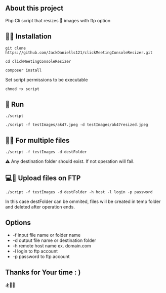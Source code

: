 
## About this project

Php Cli script that resizes :sunrise_over_mountains: images with ftp option

## :wrench::bulb: Installation
```
git clone https://github.com/JackDaniells121/clickMeetingConsoleResizer.git
```
```
cd clickMeetingConsoleResizer
```
```
composer install
```

Set script permissions to be executable
```
chmod +x script
```

## :runner: Run 
```
./script
```

```
./script -f testImages/ak47.jpeg -d testImages/ak47resized.jpeg
```

## :floppy_disk::1234: For multiple files 

```
./script -f testImages -d destFolder
```

:warning: Any destination folder should exist. If not operation will fail.

## :computer::satellite: Upload files on FTP

```
./script -f testImages -d destFolder -h host -l login -p password
```

In this case destFolder can be ommited, files will be created in temp folder and deleted after operation ends. 

## Options

 - -f input file name or folder name
 - -d output file name or destination folder
 - -h remote host name ex. domain.com
 - -l login to ftp account 
 - -p password to ftp account

## Thanks for Your time : )

:snowboarder::pizza::gem: